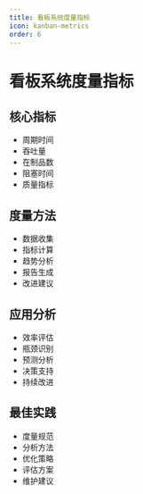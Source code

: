 ```yaml
---
title: 看板系统度量指标
icon: kanban-metrics
order: 6
---
```


# 看板系统度量指标

## 核心指标
- 周期时间
- 吞吐量
- 在制品数
- 阻塞时间
- 质量指标

## 度量方法
- 数据收集
- 指标计算
- 趋势分析
- 报告生成
- 改进建议

## 应用分析
- 效率评估
- 瓶颈识别
- 预测分析
- 决策支持
- 持续改进

## 最佳实践
- 度量规范
- 分析方法
- 优化策略
- 评估方案
- 维护建议
